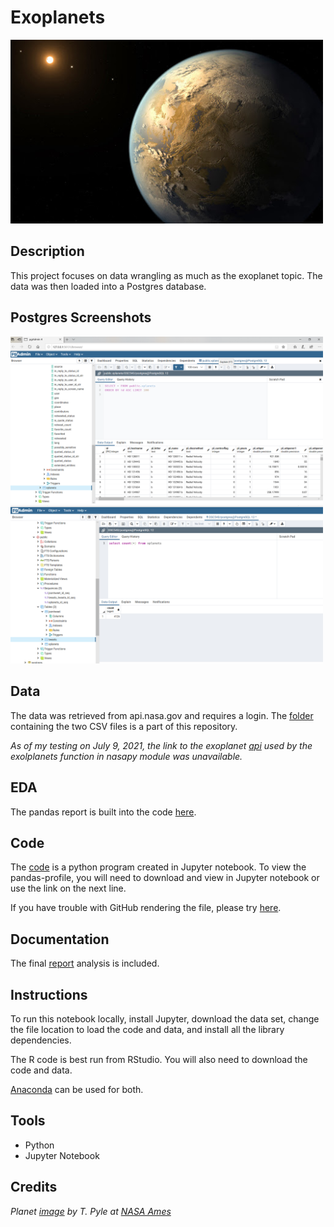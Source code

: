 # Exoplanets

<img src="images/kepler-186f.jpg" width ="500">

## Description

This project focuses on data wrangling as much as the exoplanet topic. The data was then loaded into a Postgres database.

## Postgres Screenshots

<img src="images/proofpostgres.PNG" width ="500">

<img src="images/proofpostgres2.PNG" width ="500">

## Data

The data was retrieved from api.nasa.gov and requires a login. The [folder](data/) containing the two CSV files is a part of this repository.

_As of my testing on July 9, 2021, the link to the exoplanet [api](https://exoplanetarchive.ipac.caltech.edu/cgi-bin/nstedAPI/nph-nstedAPI) used by the exolplanets function in nasapy module was unavailable._

## EDA 

The pandas report is built into the code [here](https://nbviewer.jupyter.org/github/SDLoyd/Exoplanets/blob/master/code/finalprojectdcs.ipynb).

## Code

The [code](code/finalprojectdcs.ipynb) is a python program created in Jupyter notebook. To view the pandas-profile, you will need to download and view in Jupyter notebook or use the link on the next line.

If you have trouble with GitHub rendering the file, please try [here](https://nbviewer.jupyter.org/github/SDLoyd/Exoplanets/blob/master/code/finalprojectdcs.ipynb).

## Documentation

The final [report](docs/Finalproject.pdf) analysis is included.

## Instructions

To run this notebook locally, install Jupyter, download the data set, change the file location to load the code and data, and install all the library dependencies.

The R code is best run from RStudio. You will also need to download the code and data.

[Anaconda](https://www.anaconda.com/) can be used for both.

## Tools

* Python
* Jupyter Notebook

## Credits

_Planet [image](https://www.nasa.gov/ames/kepler/kepler-186f-the-first-earth-size-planet-in-the-habitable-zone) by T. Pyle at [NASA Ames](https://www.nasa.gov/ames)_
